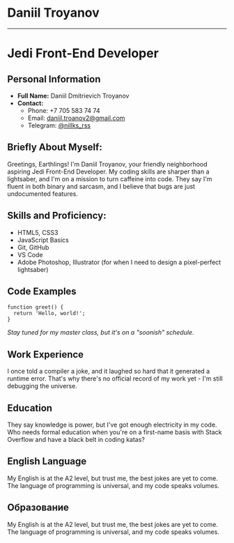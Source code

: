 # Daniil Troyanov
********* 
# Jedi Front-End Developer

## Personal Information

- **Full Name:** Daniil Dmitrievich Troyanov
- **Contact:** 
  - Phone: +7 705 583 74 74
  - Email: daniil.troanov2@gmail.com
  - Telegram: [@nillks_rss](https://t.me/nillks_rss)

## Briefly About Myself:

Greetings, Earthlings! I'm Daniil Troyanov, your friendly neighborhood aspiring Jedi Front-End Developer. My coding skills are sharper than a lightsaber, and I'm on a mission to turn caffeine into code. They say I'm fluent in both binary and sarcasm, and I believe that bugs are just undocumented features.

## Skills and Proficiency:

- HTML5, CSS3
- JavaScript Basics
- Git, GitHub
- VS Code
- Adobe Photoshop, Illustrator (for when I need to design a pixel-perfect lightsaber)

## Code Examples

```
function greet() {
  return 'Hello, world!';
}
```

_Stay tuned for my master class, but it's on a "soonish" schedule._

## Work Experience

I once told a compiler a joke, and it laughed so hard that it generated a runtime error. That's why there's no official record of my work yet - I'm still debugging the universe.

## Education

They say knowledge is power, but I've got enough electricity in my code. Who needs formal education when you're on a first-name basis with Stack Overflow and have a black belt in coding katas?

## English Language
My English is at the A2 level, but trust me, the best jokes are yet to come. The language of programming is universal, and my code speaks volumes.

## Образование

My English is at the A2 level, but trust me, the best jokes are yet to come. The language of programming is universal, and my code speaks volumes.